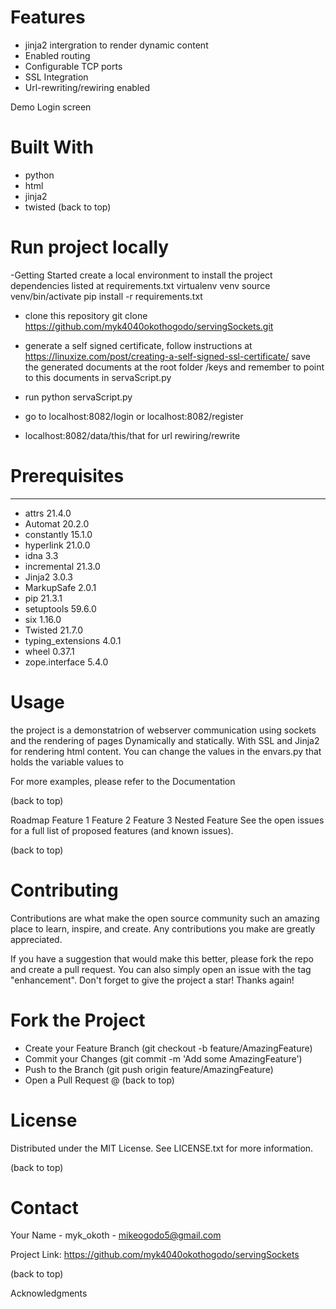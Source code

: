 # Features
- jinja2 intergration to render dynamic content
- Enabled routing
- Configurable TCP ports
- SSL  Integration
- Url-rewriting/rewiring enabled

Demo
Login screen 


# Built With
- python
- html
- jinja2
- twisted
(back to top)

# Run project locally
-Getting Started
   create a local environment to install the project dependencies listed at requirements.txt
   virtualenv venv
   source venv/bin/activate
   pip install -r requirements.txt
- clone this repository git clone https://github.com/myk4040okothogodo/servingSockets.git

- generate a self signed certificate, follow instructions at https://linuxize.com/post/creating-a-self-signed-ssl-certificate/
  save the generated documents at the root folder /keys and remember to point to this documents in       servaScript.py  

- run  python servaScript.py
- go to localhost:8082/login or localhost:8082/register
- localhost:8082/data/this/that  for url rewiring/rewrite
 


# Prerequisites

----------------- -------
- attrs             21.4.0
- Automat           20.2.0
- constantly        15.1.0
- hyperlink         21.0.0
- idna              3.3
- incremental       21.3.0
- Jinja2            3.0.3
- MarkupSafe        2.0.1
- pip               21.3.1
- setuptools        59.6.0
- six               1.16.0
- Twisted           21.7.0
- typing_extensions 4.0.1
- wheel             0.37.1
- zope.interface    5.4.0


# Usage
the project is a demonstatrion of webserver communication using sockets and the rendering of pages Dynamically and statically. With SSL and Jinja2 for rendering html content.
You can change the values in the envars.py that holds the variable values to 

For more examples, please refer to the Documentation

(back to top)

Roadmap
 Feature 1
 Feature 2
 Feature 3
 Nested Feature
See the open issues for a full list of proposed features (and known issues).

(back to top)

# Contributing
Contributions are what make the open source community such an amazing place to learn, inspire, and create. Any contributions you make are greatly appreciated.

If you have a suggestion that would make this better, please fork the repo and create a pull request. You can also simply open an issue with the tag "enhancement". Don't forget to give the project a star! Thanks again!

# Fork the Project
- Create your Feature Branch (git checkout -b feature/AmazingFeature)
- Commit your Changes (git commit -m 'Add some AmazingFeature')
- Push to the Branch (git push origin feature/AmazingFeature)
- Open a Pull Request
@ (back to top)

# License
Distributed under the MIT License. See LICENSE.txt for more information.

(back to top)

# Contact
Your Name -   myk_okoth - mikeogodo5@gmail.com

Project Link:  https://github.com/myk4040okothogodo/servingSockets

(back to top)

Acknowledgments

